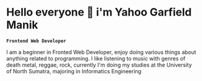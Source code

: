 # Hello everyone 👋 i'm Yahoo Garfield Manik

**`Frontend Web Developer`**

I am a beginner in Fronted Web Developer, enjoy doing various things about anything related to programming. I like listening to music with genres of death metal, reggae, rock, currently I'm doing my studies at the University of North Sumatra, majoring in Informatics Engineering
